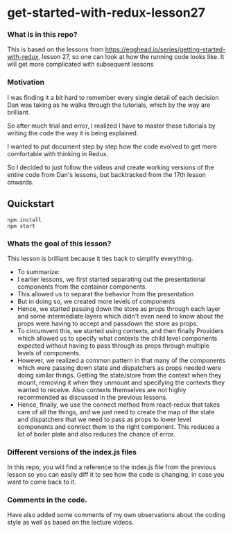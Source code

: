 # get-started-with-redux-lesson27

### What is in this repo? 
This is based on the lessons from https://egghead.io/series/getting-started-with-redux, lesson 27,
so one can look at how the running code looks like. It will get more complicated with subsequent 
lessons

### Motivation 

I was finding it a bit hard to remember every single detail of each decision Dan was taking 
as he walks through the tutorials, which by the way are brilliant. 

So after much trial and error, I realized I have to master these tutorials by 
writing the code the way it is being explained. 

I wanted to put document step by step how the code evolved to get more comfortable with thinking in Redux.

So I decided to just follow the videos and create working versions of the entire code from Dan's lessons,
but backtracked from the 17th lesson onwards. 


## Quickstart

```
npm install
npm start 
```

### Whats the goal of this lesson? 

This lesson is brilliant because it ties back to simplify everything. 
* To summarize: 
* I earlier lessons, we first started separating out the presentational components from the container components. 
* This allowed us to separat the behavior from the presentation 
* But in doing so, we created more levels of components
* Hence, we started passing down the store as props through each layer 
 and some intermediate layers which didn't even need to know about the props were having to accept
 and passdown the store as props. 
* To circumvent this, we started using contexts, and then finally Providers which allowed us to 
 specify what contexts the child level components expected without having to pass through as props 
 through multiple levels of components. 
* However, we realized a common pattern in that many of the components which were passing down 
 state and dispatchers as props needed were doing similar things. Getting the state/store from the 
 context when they mount, removing it when they unmount and specifying the contexts they wanted to receive. 
 Also contexts themselves are not highly recommended as discussed in the previous lessons. 
* Hence, finally, we use the connect method from react-redux that takes care of all the things, 
 and we just need to create the map of the state and dispatchers that we need to pass as props to lower 
 level components and connect them to the right component. This reduces a lot of boiler plate and also 
 reduces the chance of error. 


### Different versions of the index.js files 

In this repo, you will find a reference to the index.js file from the previous lesson so you can 
easily diff it to see how the code is changing, in case you want to come back to it.


### Comments in the code.

Have also added some comments of my own observations about the coding style as well as based on the 
lecture videos. 
